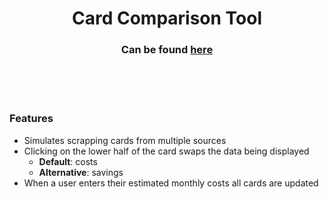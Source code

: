 <div align='center'>

# Card Comparison Tool
### Can be found [here](https://daneharrison.github.io/card-comparison-tool/)

</div>

<br>
<br>
<br>

### Features
- Simulates scrapping cards from multiple sources 
- Clicking on the lower half of the card swaps the data being displayed
    - **Default**: costs
    - **Alternative**: savings
- When a user enters their estimated monthly costs all cards are updated